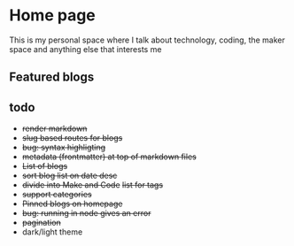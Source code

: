 <script lang="ts">
    import Posts from '$src/components/Posts.svelte';
    import type { PageData } from './$types';
    export let data: PageData;

    let posts = data.posts
</script>

# Home page

This is my personal space where I talk about technology, coding, the maker space and anything else that interests me

## Featured blogs

<Posts posts={data.posts} size={3} tag="featured" show={false} />

## todo

* ~~render markdown~~
* ~~slug based routes for blogs~~
* ~~bug: syntax highligting~~
* ~~metadata (frontmatter) at top of markdown files~~
* ~~List of blogs~~
* ~~sort blog list on date desc~~
* ~~divide into Make and Code~~ ~~list for tags~~
* ~~support categories~~
* ~~Pinned blogs on homepage~~
* ~~bug: running in node gives an error~~
* ~~pagination~~
* dark/light theme
